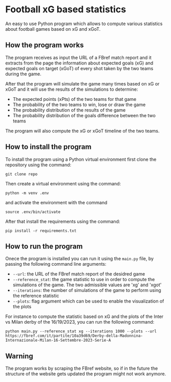 # Football xG based statistics
An easy to use Python program which allows to compute various statistics about football games based on xG and xGoT.

## How the program works
The program receives as input the URL of a FBref match report and it extracts from the page the information about expected goals (xG) and expected goals on target (xGoT) of every shot taken by the two teams during the game. 

After that the program will simulate the game many times based on xG or xGoT and it will use the results of the simulations to determine:
- The expected points (xPts) of the two teams for that game
- The probability of the two teams to win, lose or draw the game
- The probability distribution of the results of the game 
- The probability distribution of the goals difference between the two teams

The program will also compute the xG or xGoT timeline of the two teams.

## How to install the program
To install the program using a Python virtual environment first clone the repository using the command:

`git clone repo`

Then create a virtual environment using the command:

`python -m venv .env`

and activate the environment with the command

`source .env/bin/activate`

After that install the requirements using the command:

`pip install -r requirements.txt`

## How to run the program
Onece the program is installed you can run it using the `main.py` file, by passing the following command line arguments:
- `--url`: the URL of the FBref match report of the desidred game 
- `--reference_stat`: the game statistic to use in order to compute the simulations of the game. The two admissible values are 'xg' and 'xgot'
- `--iterations`: the number of simulations of the game to perform using the reference statistic
- `--plots`: flag argument which can be used to enable the visualization of the plots

For instance to compute the statistic based on xG and the plots of the Inter vs Milan derby of the 16/19/2023, you can run the following command:

`python main.py --reference_stat xg --iterations 1000 --plots
 --url https://fbref.com/it/partite/10a39d69/Derby-della-Madonnina-Internazionale-Milan-16-Settembre-2023-Serie-A `


## Warning 
The program works by scraping the FBref website, so if in the future the structure of the website gets updated the program might not work anymore.